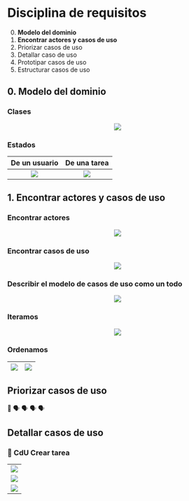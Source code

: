 # Disciplina de requisitos

0. **Modelo del dominio**
1. **Encontrar actores y casos de uso**
2. Priorizar casos de uso
3. Detallar caso de uso
4. Prototipar casos de uso
5. Estructurar casos de uso

## 0. Modelo del dominio

### Clases

<div align=center>

![](/images/UNEATLANTICO/idsw1/sgt/mdd-dC.svg)

</div>

### Estados

|De un usuario|De una tarea|
|:-:|:-:|
|![](/images/UNEATLANTICO/idsw1/sgt/mdd-dE-U.svg)|![](/images/UNEATLANTICO/idsw1/sgt/mdd-dE-T.svg)|

## 1. Encontrar actores y casos de uso

### Encontrar actores

<div align=center>

![](/images/UNEATLANTICO/idsw1/sgt/ddr-a.svg)

</div>

### Encontrar casos de uso

<div align=center>

![](/images/UNEATLANTICO/idsw1/sgt/ddr-AyCdU.svg)

</div>

### Describir el modelo de casos de uso como un todo

<div align=center>

![](/images/UNEATLANTICO/idsw1/sgt/ddr-DdC.svg)

</div>

### Iteramos

<div align=center>

![](/images/UNEATLANTICO/idsw1/sgt/ddr-AyCdU-v2.svg)

</div>

### Ordenamos

|![](/images/UNEATLANTICO/idsw1/sgt/ddr-AyCdU-v3-1.svg)|![](/images/UNEATLANTICO/idsw1/sgt/ddr-AyCdU-v3-2.svg)|
|-|-|

## Priorizar casos de uso

🤔 🗣️ 🗣️ 🗣️ 🗣️

## Detallar casos de uso

### 🚬 CdU Crear tarea

||
|-|
|![](/images/UNEATLANTICO/idsw1/sgt/ddr-dCdu-CdUCrearTarea-DdE.svg)
|![](/images/UNEATLANTICO/idsw1/sgt/ddr-dCdu-CdUCrearTarea-DdE-2.svg)
|![](/images/UNEATLANTICO/idsw1/sgt/ddr-dCdu-CdUCrearTarea-DdE-3.svg)
